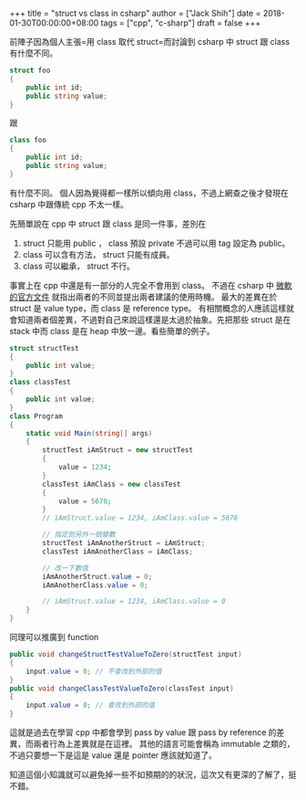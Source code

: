 +++
title = "struct vs class in csharp"
author = ["Jack Shih"]
date = 2018-01-30T00:00:00+08:00
tags = ["cpp", "c-sharp"]
draft = false
+++

前陣子因為個人主張=用 class 取代 struct=而討論到 csharp 中 struct 跟 class 有什麼不同。

```csharp
struct foo
{
    public int id;
    public string value;
}
```

跟

```csharp
class foo
{
    public int id;
    public string value;
}
```

有什麼不同。
個人因為覺得都一樣所以傾向用 class，不過上網查之後才發現在 csharp 中跟傳統 cpp 不太一樣。

先簡單說在 cpp 中 struct 跟 class 是同一件事，差別在

1.  struct 只能用 public ， class 預設 private 不過可以用 tag 設定為 public。
2.  class 可以含有方法， struct 只能有成員。
3.  class 可以繼承， struct 不行。

事實上在 cpp 中還是有一部分的人完全不會用到 class。
不過在 csharp 中 [微軟的官方文件](https://docs.microsoft.com/en-us/dotnet/standard/design-guidelines/choosing-between-class-and-struct) 就指出兩者的不同並提出兩者建議的使用時機。
最大的差異在於 struct 是 value type，而 class 是 reference type。
有相關概念的人應該這樣就會知道兩者個差異，不過對自己來說這樣還是太過於抽象。先把那些 struct 是在 stack 中而 class 是在 heap 中放一邊。看些簡單的例子。

```csharp
struct structTest
{
    public int value;
}
class classTest
{
    public int value;
}
class Program
{
    static void Main(string[] args)
    {
        structTest iAmStruct = new structTest
        {
            value = 1234;
        }
        classTest iAmClass = new classTest
        {
            value = 5678;
        }
        // iAmStruct.value = 1234, iAmClass.value = 5678

        // 指定到另外一個變數
        structTest iAmAnotherStruct = iAmStruct;
        classTest iAmAnotherClass = iAmClass;

        // 改一下數值
        iAmAnotherStruct.value = 0;
        iAmAnotherClass.value = 0;

        // iAmStruct.value = 1234, iAmClass.value = 0
    }
}
```

同理可以推廣到 function

```csharp
public void changeStructTestValueToZero(structTest input)
{
    input.value = 0; // 不會改到外部的值
}
public void changeClassTestValueToZero(classTest input)
{
    input.value = 0; // 會改到外部的值
}
```

這就是過去在學習 cpp 中都會學到 pass by value 跟 pass by reference 的差異，而兩者行為上差異就是在這裡。
其他的語言可能會稱為 immutable 之類的，不過只要想一下是這是 value 還是 pointer 應該就知道了。

知道這個小知識就可以避免掉一些不如預期的的狀況，這次又有更深的了解了，挺不錯。
